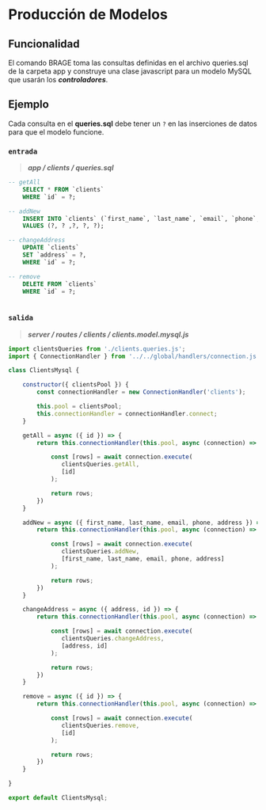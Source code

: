 # Producción de Modelos

## Funcionalidad

El comando BRAGE toma las consultas definidas en el archivo queries.sql de la carpeta app y construye una clase javascript para un modelo MySQL que usarán los ***controladores***.

## Ejemplo

Cada consulta en el **queries.sql** debe tener un `?` en las inserciones de datos para que el modelo funcione.

### `entrada`

> ***app / clients / queries.sql***

```sql 
-- getAll
    SELECT * FROM `clients`
    WHERE `id` = ?;

-- addNew
    INSERT INTO `clients` (`first_name`, `last_name`, `email`, `phone`, `address`)
    VALUES (?, ? ,?, ?, ?);

-- changeAddress
    UPDATE `clients`
    SET `address` = ?,
    WHERE `id` = ?;

-- remove
    DELETE FROM `clients`
    WHERE `id` = ?;
    
```

### `salida`

> ***server / routes / clients / clients.model.mysql.js***

```js
import clientsQueries from './clients.queries.js';
import { ConnectionHandler } from '../../global/handlers/connection.js';

class ClientsMysql {

    constructor({ clientsPool }) {
        const connectionHandler = new ConnectionHandler('clients');

        this.pool = clientsPool;
        this.connectionHandler = connectionHandler.connect;
    }

    getAll = async ({ id }) => {
        return this.connectionHandler(this.pool, async (connection) => {

            const [rows] = await connection.execute(
               clientsQueries.getAll,
               [id]
            );

            return rows;
        })
    }

    addNew = async ({ first_name, last_name, email, phone, address }) => {
        return this.connectionHandler(this.pool, async (connection) => {

            const [rows] = await connection.execute(
               clientsQueries.addNew,
               [first_name, last_name, email, phone, address]
            );

            return rows;
        })
    }

    changeAddress = async ({ address, id }) => {
        return this.connectionHandler(this.pool, async (connection) => {

            const [rows] = await connection.execute(
               clientsQueries.changeAddress,
               [address, id]
            );

            return rows;
        })
    }

    remove = async ({ id }) => {
        return this.connectionHandler(this.pool, async (connection) => {

            const [rows] = await connection.execute(
               clientsQueries.remove,
               [id]
            );

            return rows;
        })
    }

}

export default ClientsMysql;
```